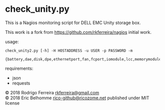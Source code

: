 check_unity.py
==============

This is a Nagios monitoring script for DELL EMC Unity storage box.

This work is a fork from https://github.com/rkferreira/nagios initial work.

usage:

    check_unity2.py [-h] -H HOSTADDRESS -u USER -p PASSWORD -m
        {battery,dae,disk,dpe,ethernetport,fan,fcport,iomodule,lcc,memorymodule,powersupply,sasport,ssc,ssd,storageprocessor,system,uncommittedport}

requirements:
* json
* requests

© 2018 Rodrigo Ferreira <rkferreira@gmail.com>  
© 2018 Eric Belhomme <rico-github@ricozome.net> published under MIT license